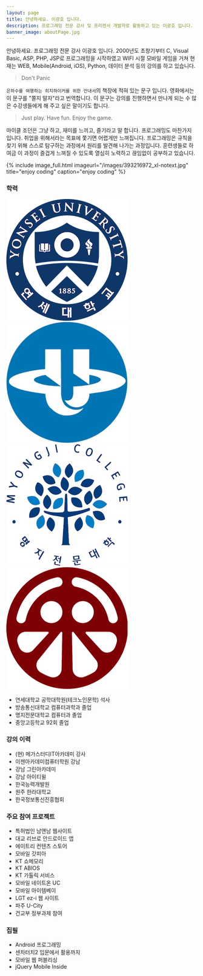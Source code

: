 ```yaml
---
layout: page
title: 안녕하세요. 이광호 입니다.
description: 프로그래밍 전문 강사 및 프리렌서 개발자로 활동하고 있는 이광호 입니다.
banner_image: aboutPage.jpg
---
```


안녕하세요. 프로그래밍 전문 강사 이광호 입니다. 2000년도 초창기부터 C, Visual Basic, ASP, PHP, JSP로 프로그래밍을 시작하였고 WIFI 시절 모바일 게임을 거쳐 현재는 WEB, Mobile(Android, iOS), Python, 데이터 분석 등의 강의를 하고 있습니다.

> Don't Panic

`은하수를 여행하는 히치하이커를 위한 안내서`의 책장에 적혀 있는 문구 입니다. 영화에서는 이 문구를 "쫄지 말자"라고 번역합니다. 이 문구는 강의를 진행하면서 만나게 되는 수 많은 수강생들에게 해 주고 싶은 말이기도 합니다.

> Just play. Have fun. Enjoy the game.

마이클 조던은 그냥 하고, 재미를 느끼고, 즐기라고 말 합니다. 프로그래밍도 마찬가지 입니다. 취업을 위해서라는 목표에 쫓기면 어렵게만 느껴집니다. 프로그래밍은 규칙을 찾기 위해 스스로 탐구하는 과정에서 원리를 발견해 나가는 과정입니다. 훈련생들로 하여금 이 과정이 즐겁게 느껴질 수 있도록 열심히 노력하고 끊임없이 공부하고 있습니다.

{% include image_full.html imageurl="/images/393216972_xl-notext.jpg" title="enjoy coding" caption="enjoy coding" %}


### 학력

<div class='about-logo-container'>
    <div class='about-logo-item'>
        <img src="/images/ys.png" alt="연세대학교 공학대학원" />
    </div>
    <div class='about-logo-item'>
        <img src="/images/knou.jpg" alt="한국방송통신대학교" />
    </div>
    <div class='about-logo-item'>
        <img src="/images/mjc.jpeg" alt="명지전문대학교" />
    </div>
    <div class='about-logo-item'>
        <img src="/images/ca.png" alt="중앙고등학교" />
    </div>
</div>

- 연세대학교 공학대학원(테크노인문학) 석사
- 방송통신대학교 컴퓨터과학과 졸업
- 명지전문대학교 컴퓨터과 졸업
- 중앙고등학교 92회 졸업

### 강의 이력

- (현) 메가스터디IT아카데미 강사
- 이젠아카데미컴퓨터학원 강남
- 강남 그린아카데미
- 강남 아이티윌
- 한국능력개발원
- 원주 한라대학교
- 한국정보통신진흥협회

### 주요 참여 프로젝트

- 특허법인 남앤남 웹사이트
- 대교 리브로 안드로이드 앱
- 에이트리 컨텐츠 스토어
- 모바일 갓피아
- KT 쇼메모리
- KT ABIOS
- KT 가톨릭 서비스
- 모바일 네이트온 UC
- 모바일 아이템베이
- LGT ez-i 웹 사이트
- 파주 U-City
- 건교부 정부과제 참여

### 집필

- Android 프로그래밍
- 센차터치2 입문에서 활용까지
- 모바일 웹 퍼블리싱
- jQuery Mobile Inside


